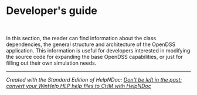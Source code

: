 # Developer's guide

&nbsp;

In this section, the reader can find information about the class dependencies, the general structure and architecture of the OpenDSS application. This information is useful for developers interested in modifying the source code for expanding the base OpenDSS capabilities, or just for filling out their own simulation needs.&nbsp;


***
_Created with the Standard Edition of HelpNDoc: [Don't be left in the past: convert your WinHelp HLP help files to CHM with HelpNDoc](<https://www.helpndoc.com/step-by-step-guides/how-to-convert-a-hlp-winhelp-help-file-to-a-chm-html-help-help-file/>)_
